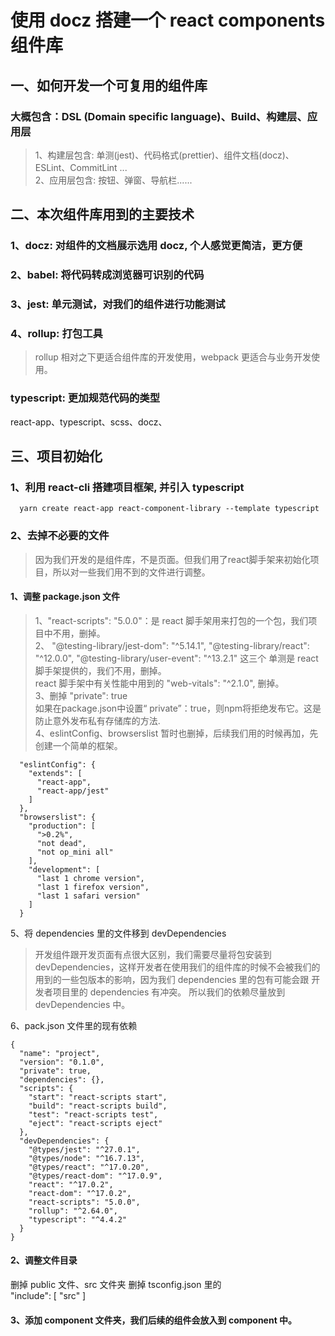 # 使用 docz 搭建一个 react components 组件库

## 一、如何开发一个可复用的组件库
### 大概包含：DSL (Domain specific language)、Build、构建层、应用层
> 1、构建层包含: 单测(jest)、代码格式(prettier)、组件文档(docz)、ESLint、CommitLint ...  
  2、应用层包含: 按钮、弹窗、导航栏......

## 二、本次组件库用到的主要技术
### 1、docz: 对组件的文档展示选用 docz, 个人感觉更简洁，更方便
### 2、babel: 将代码转成浏览器可识别的代码
### 3、jest: 单元测试，对我们的组件进行功能测试
### 4、rollup: 打包工具
> rollup 相对之下更适合组件库的开发使用，webpack 更适合与业务开发使用。

### typescript: 更加规范代码的类型


react-app、typescript、scss、docz、

## 三、项目初始化
### 1、利用 react-cli 搭建项目框架, 并引入 typescript
```
  yarn create react-app react-component-library --template typescript
```

### 2、去掉不必要的文件
> 因为我们开发的是组件库，不是页面。但我们用了react脚手架来初始化项目，所以对一些我们用不到的文件进行调整。
#### 1、调整 package.json 文件
> 1、"react-scripts": "5.0.0"：是 react 脚手架用来打包的一个包，我们项目中不用，删掉。  
  2、 "@testing-library/jest-dom": "^5.14.1", "@testing-library/react": "^12.0.0", "@testing-library/user-event": "^13.2.1"  这三个 单测是 react 脚手架提供的，我们不用，删掉。  
  react 脚手架中有关性能中用到的 "web-vitals": "^2.1.0", 删掉。  
  3、删掉 "private": true  
   如果在package.json中设置“ private”：true，则npm将拒绝发布它。这是防止意外发布私有存储库的方法.  
  4、eslintConfig、browserslist 暂时也删掉，后续我们用的时候再加，先创建一个简单的框架。
  ``` 以下内容删掉
    "eslintConfig": {
      "extends": [
        "react-app",
        "react-app/jest"
      ]
    },
    "browserslist": {
      "production": [
        ">0.2%",
        "not dead",
        "not op_mini all"
      ],
      "development": [
        "last 1 chrome version",
        "last 1 firefox version",
        "last 1 safari version"
      ]
    }
  ```
  5、将 dependencies 里的文件移到 devDependencies
  > 开发组件跟开发页面有点很大区别，我们需要尽量将包安装到 devDependencies，这样开发者在使用我们的组件库的时候不会被我们的用到的一些包版本的影响，因为我们 dependencies 里的包有可能会跟 开发者项目里的 dependencies 有冲突。 所以我们的依赖尽量放到 devDependencies 中。

  6、pack.json 文件里的现有依赖
  ```
  {
    "name": "project",
    "version": "0.1.0",
    "private": true,
    "dependencies": {},
    "scripts": {
      "start": "react-scripts start",
      "build": "react-scripts build",
      "test": "react-scripts test",
      "eject": "react-scripts eject"
    },
    "devDependencies": {
      "@types/jest": "^27.0.1",
      "@types/node": "^16.7.13",
      "@types/react": "^17.0.20",
      "@types/react-dom": "^17.0.9",
      "react": "^17.0.2",
      "react-dom": "^17.0.2",
      "react-scripts": "5.0.0",
      "rollup": "^2.64.0",
      "typescript": "^4.4.2"
    }
  }

  ```

#### 2、调整文件目录
  删掉 public 文件、src 文件夹
  删掉 tsconfig.json 里的   
  "include": [
    "src"
  ]

#### 3、添加 component 文件夹，我们后续的组件会放入到 component 中。





